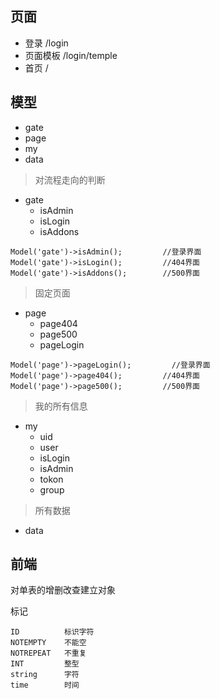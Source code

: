 
## 页面

- 登录        /login
- 页面模板    /login/temple
- 首页        /
## 模型

- gate
- page
- my
- data

> 对流程走向的判断
- gate
    - isAdmin
    - isLogin
    - isAddons
```
Model('gate')->isAdmin();         //登录界面
Model('gate')->isLogin();         //404界面
Model('gate')->isAddons();        //500界面
```

> 固定页面
- page
    - page404
    - page500
    - pageLogin

```
Model('page')->pageLogin();         //登录界面
Model('page')->page404();         //404界面
Model('page')->page500();         //500界面
```

> 我的所有信息
- my
    - uid
    - user
    - isLogin
    - isAdmin
    - tokon
    - group

> 所有数据
- data


## 前端



对单表的增删改查建立对象

标记

    ID          标识字符
    NOTEMPTY    不能空
    NOTREPEAT   不重复
    INT         整型
    string      字符
    time        时间



